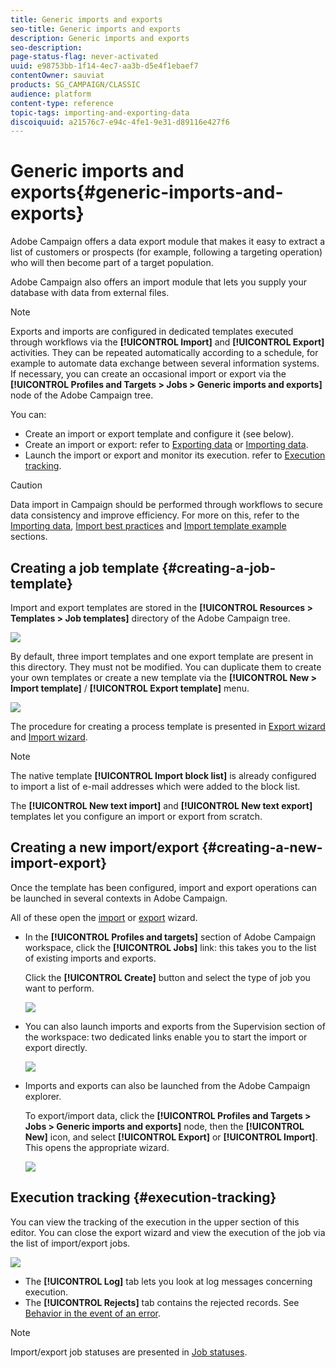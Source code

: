```yaml
---
title: Generic imports and exports
seo-title: Generic imports and exports
description: Generic imports and exports
seo-description: 
page-status-flag: never-activated
uuid: e98753bb-1f14-4ec7-aa3b-d5e4f1ebaef7
contentOwner: sauviat
products: SG_CAMPAIGN/CLASSIC
audience: platform
content-type: reference
topic-tags: importing-and-exporting-data
discoiquuid: a21576c7-e94c-4fe1-9e31-d89116e427f6
---
```


# Generic imports and exports{#generic-imports-and-exports}

Adobe Campaign offers a data export module that makes it easy to extract a list of customers or prospects (for example, following a targeting operation) who will then become part of a target population.

Adobe Campaign also offers an import module that lets you supply your database with data from external files.

>[!NOTE]
>
>Exports and imports are configured in dedicated templates executed through workflows via the **[!UICONTROL Import]** and **[!UICONTROL Export]** activities. They can be repeated automatically according to a schedule, for example to automate data exchange between several information systems. If necessary, you can create an occasional import or export via the **[!UICONTROL Profiles and Targets > Jobs > Generic imports and exports]** node of the Adobe Campaign tree.

You can:

* Create an import or export template and configure it (see below).
* Create an import or export: refer to [Exporting data](../../platform/using/exporting-data.md) or [Importing data](../../platform/using/importing-data.md).
* Launch the import or export and monitor its execution. refer to [Execution tracking](#execution-tracking).

>[!CAUTION]
>
>Data import in Campaign should be performed through workflows to secure data consistency and improve efficiency. For more on this, refer to the [Importing data](../../workflow/using/importing-data.md), [Import best practices](../../workflow/using/importing-data.md#best-practices-when-importing-data) and [Import template example](../../workflow/using/importing-data.md#setting-up-a-recurring-import) sections.

## Creating a job template {#creating-a-job-template}

Import and export templates are stored in the **[!UICONTROL Resources > Templates > Job templates]** directory of the Adobe Campaign tree.

![](assets/s_ncs_user_export_wizard_template.png)

By default, three import templates and one export template are present in this directory. They must not be modified. You can duplicate them to create your own templates or create a new template via the **[!UICONTROL New > Import template]** / **[!UICONTROL Export template]** menu.

![](assets/s_ncs_user_export_wizard_template_create.png)

The procedure for creating a process template is presented in [Export wizard](../../platform/using/exporting-data.md#export-wizard) and [Import wizard](../../platform/using/importing-data.md#import-wizard).

>[!NOTE]
>
>The native template **[!UICONTROL Import block list]** is already configured to import a list of e-mail addresses which were added to the block list.
> 
>The **[!UICONTROL New text import]** and **[!UICONTROL New text export]** templates let you configure an import or export from scratch.

## Creating a new import/export {#creating-a-new-import-export}

Once the template has been configured, import and export operations can be launched in several contexts in Adobe Campaign.

All of these open the [import](../../platform/using/importing-data.md) or [export](../../platform/using/exporting-data.md#export-wizard) wizard.

* In the **[!UICONTROL Profiles and targets]** section of Adobe Campaign workspace, click the **[!UICONTROL Jobs]** link: this takes you to the list of existing imports and exports.

  Click the **[!UICONTROL Create]** button and select the type of job you want to perform.

  ![](assets/s_ncs_user_import_from_home.png)

* You can also launch imports and exports from the Supervision section of the workspace: two dedicated links enable you to start the import or export directly.

  ![](assets/s_ncs_user_import_from_production.png)

* Imports and exports can also be launched from the Adobe Campaign explorer.

  To export/import data, click the **[!UICONTROL Profiles and Targets > Jobs > Generic imports and exports]** node, then the **[!UICONTROL New]** icon, and select **[!UICONTROL Export]** or **[!UICONTROL Import]**. This opens the appropriate wizard.

  ![](assets/s_ncs_user_export_wizard_launch_from_menu.png)

## Execution tracking {#execution-tracking}

You can view the tracking of the execution in the upper section of this editor. You can close the export wizard and view the execution of the job via the list of import/export jobs.

![](assets/s_ncs_user_export_list_and_details.png)

* The **[!UICONTROL Log]** tab lets you look at log messages concerning execution.
* The **[!UICONTROL Rejects]** tab contains the rejected records. See [Behavior in the event of an error](../../platform/using/importing-data.md#behavior-in-the-event-of-an-error).

>[!NOTE]
>
>Import/export job statuses are presented in [Job statuses](../../platform/using/importing-data.md#job-statuses).

